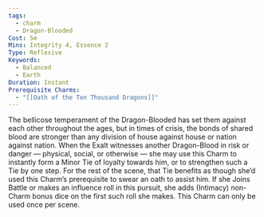 ```yaml
---
tags:
  - charm
  - Dragon-Blooded
Cost: 5m
Mins: Integrity 4, Essence 2
Type: Reflexive
Keywords:
  - Balanced
  - Earth
Duration: Instant
Prerequisite Charms:
  - "[[Oath of the Ten Thousand Dragons]]"
---
```

The bellicose temperament of the Dragon-Blooded has set them against each other throughout the ages, but in times of crisis, the bonds of shared blood are stronger than any division of house against house or nation against nation. When the Exalt witnesses another Dragon-Blood in risk or danger — physical, social, or otherwise — she may use this Charm to instantly form a Minor Tie of loyalty towards him, or to strengthen such a Tie by one step. For the rest of the scene, that Tie benefits as though she’d used this Charm’s prerequisite to swear an oath to assist him. If she Joins Battle or makes an influence roll in this pursuit, she adds (Intimacy) non-Charm bonus dice on the first such roll she makes. This Charm can only be used once per scene.
